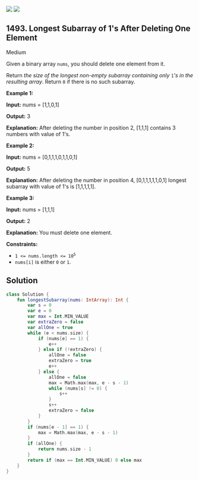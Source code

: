 [![](https://img.shields.io/github/stars/javadev/LeetCode-in-Kotlin?label=Stars&style=flat-square)](https://github.com/javadev/LeetCode-in-Kotlin)
[![](https://img.shields.io/github/forks/javadev/LeetCode-in-Kotlin?label=Fork%20me%20on%20GitHub%20&style=flat-square)](https://github.com/javadev/LeetCode-in-Kotlin/fork)

## 1493\. Longest Subarray of 1's After Deleting One Element

Medium

Given a binary array `nums`, you should delete one element from it.

Return _the size of the longest non-empty subarray containing only_ `1`_'s in the resulting array_. Return `0` if there is no such subarray.

**Example 1:**

**Input:** nums = [1,1,0,1]

**Output:** 3

**Explanation:** After deleting the number in position 2, [1,1,1] contains 3 numbers with value of 1's.

**Example 2:**

**Input:** nums = [0,1,1,1,0,1,1,0,1]

**Output:** 5

**Explanation:** After deleting the number in position 4, [0,1,1,1,1,1,0,1] longest subarray with value of 1's is [1,1,1,1,1].

**Example 3:**

**Input:** nums = [1,1,1]

**Output:** 2

**Explanation:** You must delete one element.

**Constraints:**

*   <code>1 <= nums.length <= 10<sup>5</sup></code>
*   `nums[i]` is either `0` or `1`.

## Solution

```kotlin
class Solution {
    fun longestSubarray(nums: IntArray): Int {
        var s = 0
        var e = 0
        var max = Int.MIN_VALUE
        var extraZero = false
        var allOne = true
        while (e < nums.size) {
            if (nums[e] == 1) {
                e++
            } else if (!extraZero) {
                allOne = false
                extraZero = true
                e++
            } else {
                allOne = false
                max = Math.max(max, e - s - 1)
                while (nums[s] != 0) {
                    s++
                }
                s++
                extraZero = false
            }
        }
        if (nums[e - 1] == 1) {
            max = Math.max(max, e - s - 1)
        }
        if (allOne) {
            return nums.size - 1
        }
        return if (max == Int.MIN_VALUE) 0 else max
    }
}
```
